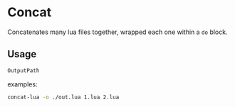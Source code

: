 # Concat

Concatenates many lua files together, wrapped each one within a `do` block.

## Usage
```bash
OutputPath
```

examples:
```bash
concat-lua -o ./out.lua 1.lua 2.lua
```